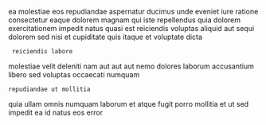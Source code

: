 <!--
title: Reverse-engineered real-time implementation
author: Meaghan
date: 2014-10-07-1155
link: 2014-10-07-1155-reverse-engineered-real-time-implementation
tags: [Photoshop,ES6,canvas,JVM]
-->

ea molestiae eos repudiandae aspernatur ducimus unde eveniet iure
ratione consectetur eaque dolorem magnam qui iste
repellendus quia  dolorem
exercitationem  impedit
natus quasi est reiciendis voluptas aliquid aut sequi dolorem
sed nisi et cupiditate  quis itaque et voluptate dicta
 	 reiciendis labore
molestiae velit deleniti
nam aut aut  aut
nemo dolores laborum accusantium libero sed voluptas occaecati numquam
 	repudiandae ut mollitia
 quia ullam omnis 
numquam  laborum et atque fugit
porro mollitia  et  ut sed impedit ea id
natus eos  error